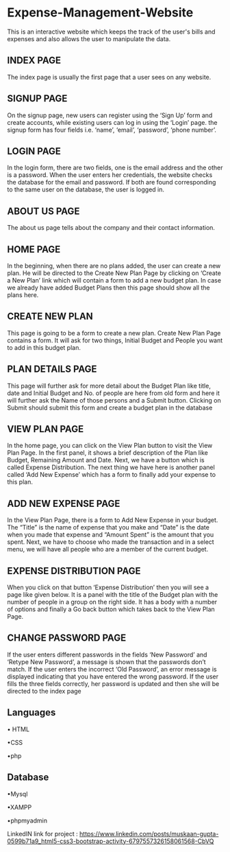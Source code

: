 # Expense-Management-Website

This is an interactive website which keeps the track of the user's bills and expenses and also allows the user to manipulate the data.

## INDEX PAGE

The index page is usually the first page that a user sees on any website.

 ## SIGNUP PAGE

On the signup page, new users can register using the ‘Sign Up’ form and create accounts, while existing users can log in using the ‘Login’ page. the signup form has four fields i.e. ‘name’, ‘email’, ‘password’, ‘phone number’. 

## LOGIN PAGE

In the login form, there are two fields, one is the email address and the other is a password. When the user enters her credentials, the website checks the database for the email and password. If both are found corresponding to the same user on the database, the user is logged in.


## ABOUT US PAGE

The about us page tells about the company and their contact information.


## HOME PAGE

In the beginning, when there are no plans added, the user can create a new plan. He will be directed to the Create New Plan Page by clicking on ‘Create a New Plan’ link which will contain a form to add a new budget plan. In case we already have added Budget Plans then this page should show all the plans here.


## CREATE NEW PLAN

This page is going to be a form to create a new plan. Create New Plan Page contains a form. It will ask for two things, Initial Budget and People you want to add in this budget plan.


## PLAN DETAILS PAGE

This page will further ask for more detail about the Budget Plan like title, date and Initial Budget and No. of people are here from old form and here it will further ask the Name of those persons and a Submit button. Clicking on Submit should submit this form and create a budget plan in the database

## VIEW PLAN PAGE

In the home page, you can click on the View Plan button to visit the View Plan Page. In the first panel, it shows a brief description of the Plan like Budget, Remaining Amount and Date. Next, we have a button which is called Expense Distribution. The next thing we have here is another panel called ‘Add New Expense’ which has a form to finally add your expense to this plan.

 ## ADD NEW EXPENSE PAGE

In the View Plan Page, there is a form to Add New Expense in your budget. The “Title” is the name of expense that you make and “Date” is the date when you made that expense and “Amount Spent” is the amount that you spent. Next, we have to choose who made the transaction and in a select menu, we will have all people who are a member of the current budget.

## EXPENSE DISTRIBUTION PAGE

When you click on that button ‘Expense Distribution’ then you will see a page like given below. It is a panel with the title of the Budget plan with the number of people in a group on the right side. It has a body with a number of options and finally a Go back button which takes back to the View Plan Page.

## CHANGE PASSWORD PAGE

If the user enters different passwords in the fields ‘New Password’ and ‘Retype New Password’, a message is shown that the passwords don’t match. If the user enters the incorrect ‘Old Password’, an error message is displayed indicating that you have entered the wrong password. If the user fills the three fields correctly, her password is updated and then she will be directed to the index page

## Languages
 • HTML
 
 •CSS
 
 •php
 
## Database
 •Mysql
 
 •XAMPP
 
 •phpmyadmin
 
 LinkedIN link for project : https://www.linkedin.com/posts/muskaan-gupta-0599b71a9_html5-css3-bootstrap-activity-6797557326158061568-CbVQ




